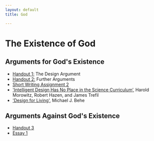 ```yaml
---
layout: default
title: God

---
```


# The Existence of God

## Arguments for God's Existence
+ [Handout 1:](Handout1) The Design Argument
+ [Handout 2:](Handout2) Further Arguments
+ [Short Writing Assignment 2](SW2)
+ ['Intelligent Design Has No Place in the Science Curriculum’](Intel.pdf), Harold Morowitz, Robert Hazen, and James Trefil
+ ['Design for Living'](Des.pdf), Michael J. Behe

## Arguments Against God's Existence

+ [Handout 3](Handout3)
+ [Essay 1](Essay1)